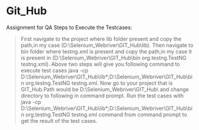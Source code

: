# Git_Hub
Assignment for QA 
Steps to Execute the Testcases:
>First navigate to the project where lib folder present and copy the path,in my case (D:\Selenium_Webriver\GIT_Hub\lib\).
>Then navigate to bin folder where testng.xml is present and copy the path,in my case it is present in (D:\Selenium_Webriver\GIT_Hub\bin org.testng.TestNG testng.xml).
>Above two steps will give you following command to execute test cases java -cp D:\Selenium_Webriver\GIT_Hub\lib\*;D:\Selenium_Webriver\GIT_Hub\bin org.testng.TestNG testng.xml.
>Now go to your project that is GIT_Hub.Path would be D:\Selenium_Webriver\GIT_Hub\ and change directory to following in command prompt.
>Run the test cases with java -cp D:\Selenium_Webriver\GIT_Hub\lib\*;D:\Selenium_Webriver\GIT_Hub\bin org.testng.TestNG testng.xml command from command prompt to get the result of the test cases.


